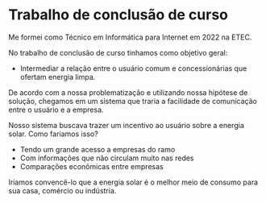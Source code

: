 ### <h1> Trabalho de conclusão de curso </h1>


Me formei como Técnico em Informática para Internet em 2022 na ETEC.

No trabalho de conclusão de curso tinhamos como objetivo geral:
- Intermediar a relação entre o usuário comum e concessionárias que ofertam energia limpa.

De acordo com a nossa problematização e utilizando nossa hipótese de solução, chegamos em um sistema que traria a facilidade de comunicação entre o usuário e a empresa.

Nosso sistema buscava trazer um incentivo ao usuário sobre a energia solar. Como fariamos isso?

- Tendo um grande acesso a empresas do ramo
- Com informações que não circulam muito nas redes
- Comparações econômicas entre empresas

Iriamos convencê-lo que a energia solar é o melhor meio de consumo para sua casa, comércio ou indústria.
